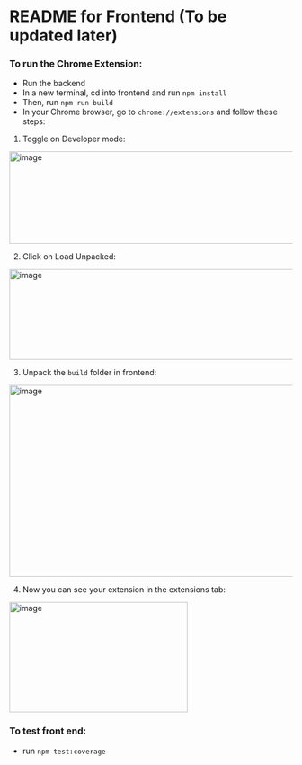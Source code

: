 # README for Frontend (To be updated later)

### To run the Chrome Extension:

- Run the backend
- In a new terminal, cd into frontend and run ``npm install``
- Then, run ``npm run build``
- In your Chrome browser, go to `chrome://extensions` and follow these steps:
1. Toggle on Developer mode:
<img width="966" height="164" alt="image" src="https://github.com/user-attachments/assets/df438572-91e6-49d5-b558-aeca151c0cef" />

2. Click on Load Unpacked:
<img width="959" height="161" alt="image" src="https://github.com/user-attachments/assets/9055066d-63b4-4cd2-98ad-d74381c88d36" />

3. Unpack the `build` folder in frontend:
<img width="581" height="341" alt="image" src="https://github.com/user-attachments/assets/0b4fb6cf-1231-4fb1-af9f-5cc9f9a1f6da" />

4. Now you can see your extension in the extensions tab:
<img width="317" height="196" alt="image" src="https://github.com/user-attachments/assets/7e0518f8-e666-4777-aff0-7f2e4d1dd249" />


### To test front end:

- run ``npm test:coverage``
